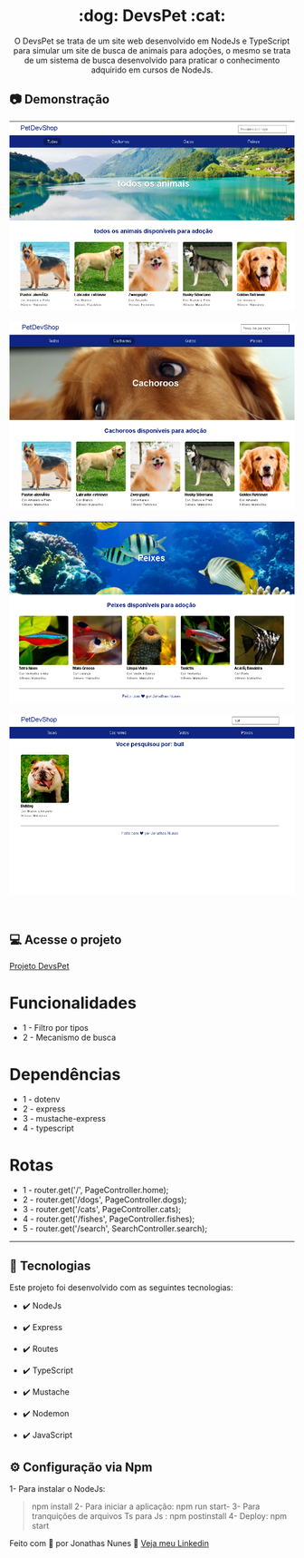 <h1 align="center">:dog: DevsPet :cat:</h1>

<p align="center">O DevsPet se trata de um site web desenvolvido em NodeJs e TypeScript para simular um site de busca de animais para adoções, o mesmo se trata de um sistema de busca desenvolvido para praticar o conhecimento adquirido em cursos de NodeJs.</p>

## :camera: Demonstração

<div align="center" >
  <img src="./git_img/Demo1.png"><br/><br/>
  <img src="./git_img/Demo2.png"><br/><br/>
  <img src="./git_img/Demo3.png"><br/><br/>
  <img src="./git_img/Demo4.png"><br/><br/>
</div><br/>

## :computer:	Acesse o projeto


<a href="https://stark-earth-46765.herokuapp.com/"> Projeto DevsPet 
</a>


# Funcionalidades

 - 1 - Filtro por tipos
 - 2 - Mecanismo de busca

# Dependências

  - 1 - dotenv
  - 2 - express
  - 3 - mustache-express
  - 4 - typescript

# Rotas

 - 1 - router.get('/', PageController.home);
 - 2 - router.get('/dogs', PageController.dogs);
 - 3 - router.get('/cats', PageController.cats);
 - 4 - router.get('/fishes', PageController.fishes);
 - 5 - router.get('/search', SearchController.search);
 
---

## 🚀 Tecnologias

Este projeto foi desenvolvido com as seguintes tecnologias:


- ✔️ NodeJs

- ✔️ Express

- ✔️ Routes

- ✔️ TypeScript

- ✔️ Mustache

- ✔️ Nodemon

- ✔️ JavaScript


## ⚙ Configuração via Npm

1- Para instalar o NodeJs:
> npm install
2- Para iniciar a aplicação:
> npm run start-
3- Para tranquições de arquivos Ts para Js :
> npm postinstall
4- Deploy:
> npm start


Feito com 💜 por Jonathas Nunes 👋 [Veja meu Linkedin](https://www.linkedin.com/in/jonathasnunes-developer/)
<br>

